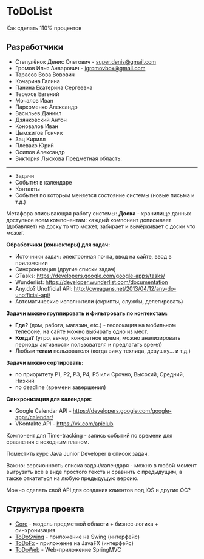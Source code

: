# ToDoList
Как сделать 110% процентов

Разработчики
------------
* Степулёнок Денис Олегович - super.denis@gmail.com
* Громов Илья Анварович - igromovbox@gmail.com
* Тарасов Вова Вовович
* Кочарина Галина
* Панина Екатерина Сергеевна
* Терехов Евгений
* Мочалов Иван
* Пархоменко Александр
* Васильев Даниил
* Дзянковский Антон
* Коновалов Иван
* Цымжитов Гончик
* Зац Кирилл
* Плевако Юрий
* Осипов Александр
* Виктория Лыскова
Предметная область:
-------------------
* Задачи
* События в календаре
* Контакты
* События по которым меняется состояние системы (новые письма и т.д.)

Метафора описывающая работу системы:
**Доска** - хранилище данных доступное всем компонентам: каждый компонент дописывает (добавляет) на доску то что может, забирает и вычёркивает с доски что может.

**Обработчики (коннекторы) для задач:**
* Источники задач: электронная почта, ввод на сайте, ввод в приложении
* Синхронизация (другие списки задач)
 * GTasks: https://developers.google.com/google-apps/tasks/
 * Wunderlist: https://developer.wunderlist.com/documentation
 * Any.do? Unofficial API: http://cweagans.net/2013/04/12/any-do-unofficial-api/
* Автоматические исполнители (скрипты, службы, делегировать)

**Задачи можно группировать и фильтровать по контекстам:**
* **Где?** (дом, работа, магазин, etc.) - геолокация на мобильном телефоне, на сайте можно выбирать одно из мест.
* **Когда?** (утро, вечер, конкретное время, можно анализировать периоды активности пользователя и предлагать время)
* Любым **тегам** пользователя (когда вижу техлида, девушку... и т.д.)

**Задачи можно сортировать:**
* по приоритету P1, P2, P3, P4, P5 или Срочно, Высокий, Средний, Низкий
* по deadline (времени завершения)

**Синхронизация для календаря:**
* Google Calendar API - https://developers.google.com/google-apps/calendar/
* VKontakte API - https://vk.com/apiclub

Компонент для Time-tracking - запись событий по времени для сравнения с исходным планом.

Поместить курс Java Junior Developer в список задач.

Важно: версионность списка задач/календаря - можно в любой момент выгрузить всё в виде
простого текста и сравнить с предыдущим, а также откатиться на любую предыдущую версию.

Можно сделать свой API для создания клиентов под iOS и другие ОС?

Структура проекта
-----------------
* [Core](Core) - модель предметной области + бизнес-логика + синхронизация
* [ToDoSwing](ToDoSwing) - приложение на Swing (интерфейс)
* [ToDoFx](ToDoFx) - приложение на JavaFX (интерфейс)
* [ToDoWeb](ToDoWeb) - Web-приложение SpringMVC
